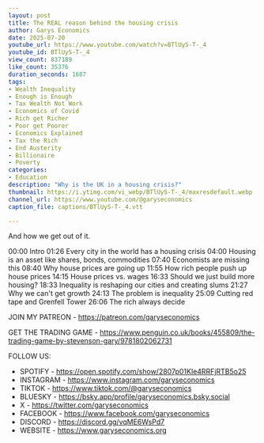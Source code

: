 ```yaml
---
layout: post
title: The REAL reason behind the housing crisis
author: Garys Economics
date: 2025-07-20
youtube_url: https://www.youtube.com/watch?v=BTlUyS-T-_4
youtube_id: BTlUyS-T-_4
view_count: 837189
like_count: 35376
duration_seconds: 1687
tags:
- Wealth Inequality
- Enough is Enough
- Tax Wealth Not Work
- Economics of Covid
- Rich get Richer
- Poor get Poorer
- Economics Explained
- Tax the Rich
- End Austerity
- Billionaire
- Poverty
categories:
- Education
description: "Why is the UK in a housing crisis?"
thumbnail: https://i.ytimg.com/vi_webp/BTlUyS-T-_4/maxresdefault.webp
channel_url: https://www.youtube.com/@garyseconomics
caption_file: captions/BTlUyS-T-_4.vtt

---
```


And how we get out of it.

00:00 Intro
01:26 Every city in the world has a housing crisis
04:00 Housing is an asset like shares, bonds, commodities
07:40 Economists are missing this
08:40 Why house prices are going up
11:55 How rich people push up house prices
14:15 House prices vs. wages
16:33 Should we just build more housing?
18:33 Inequality is reshaping our cities and creating slums
21:27 Why we can't get growth
24:13 The problem is inequality
25:09 Cutting red tape and Grenfell Tower
26:06 The rich always decide

JOIN MY PATREON - https://patreon.com/garyseconomics

GET THE TRADING GAME - https://www.penguin.co.uk/books/455809/the-trading-game-by-stevenson-gary/9781802062731 

FOLLOW US:

- SPOTIFY - https://open.spotify.com/show/2807p01KIe4RRFjRTB5o25
- INSTAGRAM  - https://www.instagram.com/garyseconomics
- TIKTOK - https://www.tiktok.com/@garyseconomics
- BLUESKY - https://bsky.app/profile/garyseconomics.bsky.social
- X - https://twitter.com/garyseconomics
- FACEBOOK - https://www.facebook.com/garyseconomics
- DISCORD - https://discord.gg/vqME6WsPd7
- WEBSITE - https://www.garyseconomics.org
